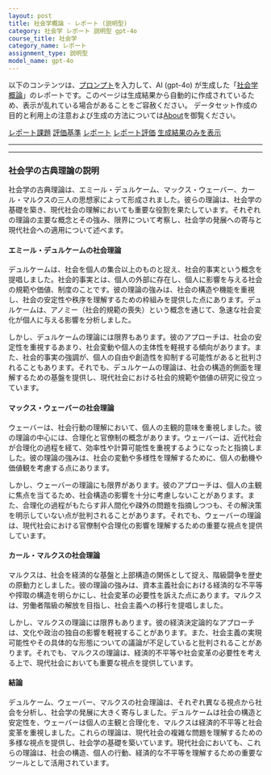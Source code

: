 ```yaml
---
layout: post
title: 社会学概論 - レポート (説明型)
category: 社会学 レポート 説明型 gpt-4o
course_title: 社会学
category_name: レポート
assignment_type: 説明型
model_name: gpt-4o
---
```


以下のコンテンツは、[プロンプト](https://github.com/takedatoshiyuki/synthetic_assignments/tree/main/generated/社会学/gpt-4o/prompt_レポート-説明型.md)を入力して、AI (gpt-4o) が生成した「[社会学概論](/contents/社会学/)」のレポートです。このページは生成結果から自動的に作成されているため、表示が乱れている場合があることをご容赦ください。
データセット作成の目的と利用上の注意および生成の方法については[About](/About)を御覧ください。

[レポート課題](../レポート課題-説明型)
[評価基準](../評価基準-説明型)
[レポート](../レポート-説明型)
[レポート評価](../レポート評価-説明型)
[生成結果のみを表示](https://github.com/takedatoshiyuki/synthetic_assignments/tree/main/generated/社会学/gpt-4o/レポート-説明型.md)
  

***
***
  
### 社会学の古典理論の説明

社会学の古典理論は、エミール・デュルケーム、マックス・ウェーバー、カール・マルクスの三人の思想家によって形成されました。彼らの理論は、社会学の基礎を築き、現代社会の理解においても重要な役割を果たしています。それぞれの理論の主要な概念とその強み、限界について考察し、社会学の発展への寄与と現代社会への適用について述べます。

#### エミール・デュルケームの社会理論

デュルケームは、社会を個人の集合以上のものと捉え、社会的事実という概念を提唱しました。社会的事実とは、個人の外部に存在し、個人に影響を与える社会の規範や価値、制度のことです。彼の理論の強みは、社会の構造や機能を重視し、社会の安定性や秩序を理解するための枠組みを提供した点にあります。デュルケームは、アノミー（社会的規範の喪失）という概念を通じて、急速な社会変化が個人に与える影響を分析しました。

しかし、デュルケームの理論には限界もあります。彼のアプローチは、社会の安定性を重視するあまり、社会変動や個人の主体性を軽視する傾向があります。また、社会的事実の強調が、個人の自由や創造性を抑制する可能性があると批判されることもあります。それでも、デュルケームの理論は、社会の構造的側面を理解するための基盤を提供し、現代社会における社会的規範や価値の研究に役立っています。

#### マックス・ウェーバーの社会理論

ウェーバーは、社会行動の理解において、個人の主観的意味を重視しました。彼の理論の中心には、合理化と官僚制の概念があります。ウェーバーは、近代社会が合理化の過程を経て、効率性や計算可能性を重視するようになったと指摘しました。彼の理論の強みは、社会の変動や多様性を理解するために、個人の動機や価値観を考慮する点にあります。

しかし、ウェーバーの理論にも限界があります。彼のアプローチは、個人の主観に焦点を当てるため、社会構造の影響を十分に考慮しないことがあります。また、合理化の過程がもたらす非人間化や疎外の問題を指摘しつつも、その解決策を明示していない点が批判されることがあります。それでも、ウェーバーの理論は、現代社会における官僚制や合理化の影響を理解するための重要な視点を提供しています。

#### カール・マルクスの社会理論

マルクスは、社会を経済的な基盤と上部構造の関係として捉え、階級闘争を歴史の原動力としました。彼の理論の強みは、資本主義社会における経済的な不平等や搾取の構造を明らかにし、社会変革の必要性を訴えた点にあります。マルクスは、労働者階級の解放を目指し、社会主義への移行を提唱しました。

しかし、マルクスの理論には限界もあります。彼の経済決定論的なアプローチは、文化や政治の独自の影響を軽視することがあります。また、社会主義の実現可能性やその具体的な形態についての議論が不足していると批判されることがあります。それでも、マルクスの理論は、経済的不平等や社会変革の必要性を考える上で、現代社会においても重要な視点を提供しています。

#### 結論

デュルケーム、ウェーバー、マルクスの社会理論は、それぞれ異なる視点から社会を分析し、社会学の発展に大きく寄与しました。デュルケームは社会の構造と安定性を、ウェーバーは個人の主観と合理化を、マルクスは経済的不平等と社会変革を重視しました。これらの理論は、現代社会の複雑な問題を理解するための多様な視点を提供し、社会学の基礎を築いています。現代社会においても、これらの理論は、社会の構造、個人の行動、経済的な不平等を理解するための重要なツールとして活用されています。
